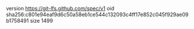 version https://git-lfs.github.com/spec/v1
oid sha256:c801e94eaf9d6c50a58eb1ce544c132093c4ff17e852c045f929ae09b1758491
size 1499
